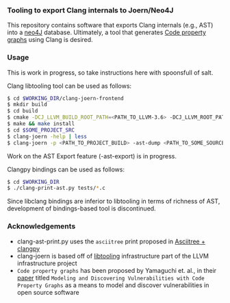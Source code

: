 ### Tooling to export Clang internals to Joern/Neo4J

This repository contains software that exports Clang internals (e.g., AST) into a [neo4J][3] database. Ultimately, a tool that generates [Code property graphs][4] using Clang is desired.

### Usage

This is work in progress, so take instructions here with spoonsfull of salt.

Clang libtooling tool can be used as follows:

```bash
$ cd $WORKING_DIR/clang-joern-frontend
$ mkdir build
$ cd build
$ cmake -DCJ_LLVM_BUILD_ROOT_PATH=<PATH_TO_LLVM-3.6> -DCJ_LLVM_ROOT_PATH=<PATH_TO_LLVM-3.6> ../src/ &> /dev/null
$ make && make install
$ cd $SOME_PROJECT_SRC
$ clang-joern -help | less
$ clang-joern -p <PATH_TO_PROJECT_BUILD> -ast-dump <PATH_TO_SOME_SOURCE_FILE>
```

Work on the AST Export feature (-ast-export) is in progress.

Clangpy bindings can be used as follows:

```bash
$ cd $WORKING_DIR
$ ./clang-print-ast.py tests/*.c
```

Since libclang bindings are inferior to libtooling in terms of richness of AST, development of bindings-based tool is discontinued.

### Acknowledgements

- clang-ast-print.py uses the `asciitree` print proposed in [Asciitree + clangpy][1]
- clang-joern is based off of [libtooling][2] infrastructure part of the LLVM infrastructure project
- `Code property graphs` has been proposed by Yamaguchi et. al., in their [paper][4] titled `Modeling and Discovering Vulnerabilities with Code Property Graphs` as a means to model and discover vulnerabilities in open source software

[1]: http://blog.glehmann.net/2014/12/29/Playing-with-libclang/
[2]: http://clang.llvm.org/docs/LibTooling.html
[3]: http://neo4j.com/
[4]: https://user.informatik.uni-goettingen.de/~krieck/docs/2014-ieeesp.pdf
